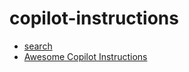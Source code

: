 # copilot-instructions

* [search](https://github.com/search?q=path%3A%2F.github\%2Fcopilot-instructions.md%24%2F)
* [Awesome Copilot Instructions](https://github.com/Vishavjeet6/awesome-copilot-instructions/)
